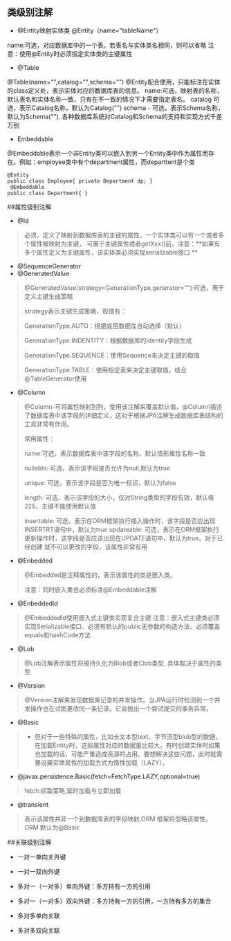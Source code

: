 ## 类级别注解



- @Entity映射实体类
@Entity（name="tableName"）

name:可选，对应数据库中的一个表。若表名与实体类名相同，则可以省略
注意：使用@Entity时必须指定实体类的主键属性



- @Table

@Table(name="",catalog="",schema="")
@Entity配合使用，只能标注在实体的class定义处，表示实体对应的数据库表的信息。
name:可选，映射表的名称，默认表名和实体名称一致，只有在不一致的情况下才需要指定表名。
catalog 可选，表示Catalog名称，默认为Catalog("")
schema - 可选，表示Schema名称，默认为Schema("").
各种数据库系统对Catalog和Schema的支持和实现方式千差万别


- Embeddable

@Embeddable表示一个非Entity类可以嵌入到另一个Entity类中作为属性而存在。例如：employee类中有个department属性，而departtent是个类

    @Entity 
	public class Employee{ private Department dp; }
	 @Embeddable 
	public class Department{ }

##属性级别注解
- @Id

> 必须，定义了映射到数据库表的主键的属性，一个实体类可以有一个或者多个属性被映射为主键，
可置于主键属性或者getXxx()前，注意：**如果有多个属性定义为主键属性，该实体类必须实现serializable接口
**



- @SequenceGenerator
-  @GeneratedValue
> @GeneratedValue(strategy=GenerationType,generator=""):可选，用于定义主键生成策略
> 
> strategy表示主键生成策略，取值有：
> 
> GenerationType.AUTO：根据底层数据库自动选择（默认）
> 
> GenerationType.INDENTITY：根据数据库的Identity字段生成
> 
> GenerationType.SEQUENCE：使用Sequence来决定主键的取值
> 
> GenerationType.TABLE：使用指定表来决定主键取值，结合@TableGenerator使用

 
- @Column
> @Column-可将属性映射到列，使用该注解来覆盖默认值，@Column描述了数据库表中该字段的详细定义，这对于根据JPA注解生成数据库表结构的工具非常有作用。
> 
> 常用属性：
> 
> name:可选，表示数据库表中该字段的名称，默认情形属性名称一致
> 
> nullable: 可选，表示该字段是否允许为null,默认为true
> 
> unique: 可选，表示该字段是否为唯一标识，默认为false
> 
> length: 可选，表示该字段的大小，仅对String类型的字段有效，默认值225，主键不能使用默认值
> 
> insertable: 可选，表示在ORM框架执行插入操作时，该字段是否应出现INSERTRT语句中，默认为true updateable: 可选，表示在ORM框架执行更新操作时，该字段是否应该出现在UPDATE语句中，默认为true。对于已经创建
> 就不可以更改的字段，该属性非常有用



- @Enbedded

>  @Embedded是注释属性的，表示该属性的类是嵌入类。
>  
> 注意：同时嵌入类也必须标注@Embeddable注解


- @EnbeddedId


> @EmbeddedId使用嵌入式主键类实现复合主键
> 注意：嵌入式主键类必须实现Serializable接口、必须有默认的public无参数的构造方法、必须覆盖equals和hashCode方法




- @Lob

> @Lob注解表示属性将被持久化为Blob或者Clob类型, 具体取决于属性的类型

- @Version
> @Version注解来发现数据库记录的并发操作。当JPA运行时检测到一个并发操作也在试图更改同一条记录。它会抛出一个尝试提交的事务异常。

- @Basic
> - 但对于一些特殊的属性，比如长文本型text、字节流型blob型的数据，在加载Entity时，这些属性对应的数据量比较大，有时创建实体时如果也加载的话，可能严重造成资源的占用。要想解决这些问题，此时就需要设置实体属性的加载方式为惰性加载（LAZY）。

- @javax.persistence.Basic(fetch=FetchType.LAZY,optional=true)
> fetch:抓取策略,延时加载与立即加载

- @transient
    


> 表示该属性并非一个到数据库表的字段映射,ORM 框架将忽略该属性，ORM 默认为@Basic


##关联级别注解
- 一对一单向关外键

- 一对一双向外键

- 多对一（一对多）单向外键：多方持有一方的引用

- 多对一（一对多）双向外键：多方持有一方的引用，一方持有多方的集合

- 多对多单向关联

- 多对多双向关联

  
